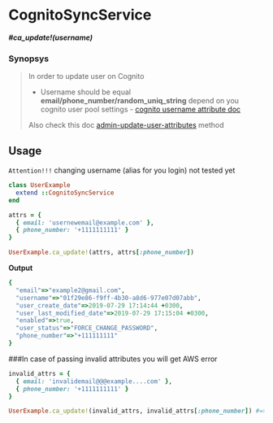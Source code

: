 # CognitoSyncService

__*#ca_update!(username)*__

### Synopsys

> In order to update user on Cognito
> - Username should be equal __email/phone_number/random_uniq_string__ depend on you cognito user pool settings - [cognito username attribute doc](https://docs.aws.amazon.com/en_us/cognito/latest/developerguide/user-pool-settings-attributes.html#user-pool-settings-usernames)
>
> Also check this doc [admin-update-user-attributes](https://docs.aws.amazon.com/cli/latest/reference/cognito-idp/admin-update-user-attributes.html) method

## Usage

`Attention!!!`
changing username (alias for you login) not tested yet

```ruby
class UserExample
  extend ::CognitoSyncService
end

attrs = {
  { email: 'usernewemail@example.com' },
  { phone_number: '+1111111111' }
}

UserExample.ca_update!(attrs, attrs[:phone_number])
```

__Output__

```ruby
{
  "email"=>"example2@gmail.com",
  "username"=>"01f29e86-f9ff-4b30-a8d6-977e07d07abb",
  "user_create_date"=>2019-07-29 17:14:44 +0300,
  "user_last_modified_date"=>2019-07-29 17:15:04 +0300,
  "enabled"=>true,
  "user_status"=>"FORCE_CHANGE_PASSWORD",
  "phone_number"=>"+111111111"
}
```

###In case of passing invalid attributes you will get AWS error

```ruby
invalid_attrs = {
  { email: 'invalidemail@@@example....com' },
  { phone_number: '+1111111111' }
}

UserExample.ca_update!(invalid_attrs, invalid_attrs[:phone_number]) #=> Aws::CognitoIdentityProvider::Errors::InvalidParameterException: Invalid email address format.
```
